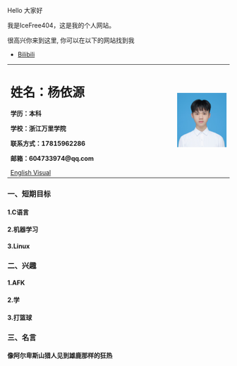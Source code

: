 <p>Hello 大家好</p>
<p>我是IceFree404，这是我的个人网站。 </p>
<p>很高兴你来到这里, 你可以在以下的网站找到我</p>

<ul>
  <li> <a href="https://space.bilibili.com/183670080">Bilibili</a> </li>
</ul>

<table border="0">
  <tr>
    <td width="75%">
      <h1>姓名：杨依源</h1>
      <p><b>学历：本科</b></p>
      <p><b>学校：浙江万里学院</b></p>
      <p><b>联系方式：17815962286</b></p>
      <p><b>邮箱：604733974@qq.com</b></p>
      <a href="/index-en.md">English Visual</a>
    </td>
    <td width="25%">
      <img src="/证件照.jpg" width="100%">
    </td>
  </tr>
</table>




### 一、短期目标
#### 1.C语言
#### 2.机器学习
#### 3.Linux
### 二、兴趣
#### 1.AFK
#### 2.学
#### 3.打篮球
### 三、名言
#### 像阿尔卑斯山猎人见到雄鹿那样的狂热

